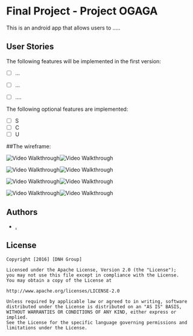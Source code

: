 # Final Project - Project OGAGA

This is an android app that allows users to .....

## User Stories

The following features will be implemented in the first version:

* [ ]	...
* [ ]	...
* [ ] ....
 

The following optional features are implemented:
* [ ]	S
* [ ]	C
* [ ]	U

##The wireframe:

<img src='http://imgur.com/KVNnvJM.png' title='Categories' width='' alt='Video Walkthrough' /><img src='http://imgur.com/wtrZbUR.png' title='Product List in a category)  2' width='' alt='Video Walkthrough' />

<img src='http://imgur.com/z1mC0Yu.png' title='Product Detail' width='' alt='Video Walkthrough' /><img src='http://imgur.com/YXRyQox.png' title='Image 4' width='' alt='Video Walkthrough' />

<img src='http://imgur.com/fcJYMbe.png' title='Categories' width='' alt='Video Walkthrough' /><img src='http://imgur.com/OhSJIbb.png' title='Categories' width='' alt='Video Walkthrough' />

<img src='http://imgur.com/F8RWtyT.png' title='Categories' width='' alt='Video Walkthrough' /><img src='http://imgur.com/q5XBNt1.png' title='Categories' width='' alt='Video Walkthrough' />

## Authors

* [.](https://github.com/carot264)

## License

    Copyright [2016] [DNH Group]

    Licensed under the Apache License, Version 2.0 (the "License");
    you may not use this file except in compliance with the License.
    You may obtain a copy of the License at

    http://www.apache.org/licenses/LICENSE-2.0

    Unless required by applicable law or agreed to in writing, software
    distributed under the License is distributed on an "AS IS" BASIS,
    WITHOUT WARRANTIES OR CONDITIONS OF ANY KIND, either express or implied.
    See the License for the specific language governing permissions and
    limitations under the License.




